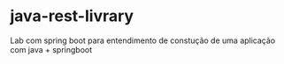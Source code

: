 # java-rest-livrary
Lab com spring boot para entendimento de constução de uma aplicação com java + springboot

